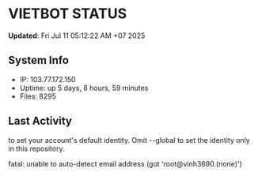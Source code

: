 # VIETBOT STATUS
**Updated**: Fri Jul 11 05:12:22 AM +07 2025

## System Info
- IP: 103.77.172.150
- Uptime: up 5 days, 8 hours, 59 minutes
- Files: 8295

## Last Activity

to set your account's default identity.
Omit --global to set the identity only in this repository.

fatal: unable to auto-detect email address (got 'root@vinh3690.(none)')
